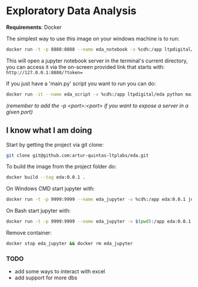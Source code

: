 # Exploratory Data Analysis

**Requirements**: Docker

The simplest way to use this image on your windows machine is to run:

```bash
docker run -t -p 8888:8888 --name eda_notebook -v %cd%:/app ltpdigital/eda:jupyter
```

This will open a jupyter notebook server in the terminal's current directory, you can access it via the on-screen provided link that starts with: `http://127.0.0.1:8888/?token=`

If you just have a 'main.py' script you want to run you can do:

```bash
docker run -it --name eda_script -v %cd%:/app ltpdigital/eda python main.py
```

*(remember to add the -p \<port\>:\<port\> if you want to expose a server in a given port)*

## I know what I am doing

Start by getting the project via git clone:

```bash
git clone git@github.com:artur-quintas-ltplabs/eda.git
```

To build the image from the project folder do:
```bash
docker build --tag eda:0.0.1 .
```

On Windows CMD start jupyter with:
```bash
docker run -t -p 9999:9999 --name eda_jupyter -v %cd%:/app eda:0.0.1 jupyter notebook --port 9999 --ip=0.0.0.0 --allow-root
```

On Bash start jupyter with:
```bash
docker run -t -p 9999:9999 --name eda_jupyter -v $(pwd):/app eda:0.0.1 jupyter notebook --port 9999 --ip=0.0.0.0 --allow-root
```

Remove container:
```bash
docker stop eda_jupyter && docker rm eda_jupyter
```

### TODO
* add some ways to interact with excel
* add support for more dbs